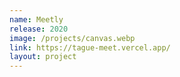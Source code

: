 ```yaml
---
name: Meetly
release: 2020
image: /projects/canvas.webp
link: https://tague-meet.vercel.app/
layout: project
---
```

